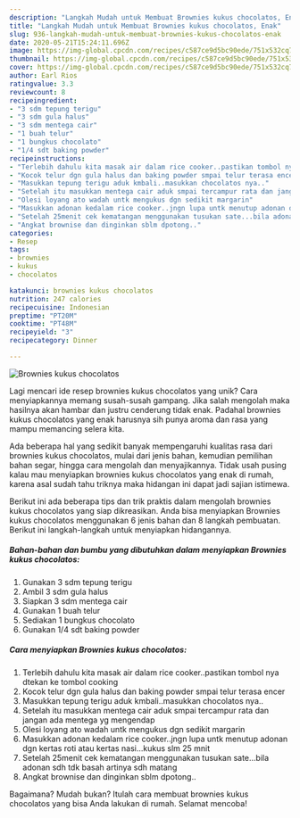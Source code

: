 ```yaml
---
description: "Langkah Mudah untuk Membuat Brownies kukus chocolatos, Enak"
title: "Langkah Mudah untuk Membuat Brownies kukus chocolatos, Enak"
slug: 936-langkah-mudah-untuk-membuat-brownies-kukus-chocolatos-enak
date: 2020-05-21T15:24:11.696Z
image: https://img-global.cpcdn.com/recipes/c587ce9d5bc90ede/751x532cq70/brownies-kukus-chocolatos-foto-resep-utama.jpg
thumbnail: https://img-global.cpcdn.com/recipes/c587ce9d5bc90ede/751x532cq70/brownies-kukus-chocolatos-foto-resep-utama.jpg
cover: https://img-global.cpcdn.com/recipes/c587ce9d5bc90ede/751x532cq70/brownies-kukus-chocolatos-foto-resep-utama.jpg
author: Earl Rios
ratingvalue: 3.3
reviewcount: 8
recipeingredient:
- "3 sdm tepung terigu"
- "3 sdm gula halus"
- "3 sdm mentega cair"
- "1 buah telur"
- "1 bungkus chocolato"
- "1/4 sdt baking powder"
recipeinstructions:
- "Terlebih dahulu kita masak air dalam rice cooker..pastikan tombol nya dtekan ke tombol cooking"
- "Kocok telur dgn gula halus dan baking powder smpai telur terasa encer"
- "Masukkan tepung terigu aduk kmbali..masukkan chocolatos nya.."
- "Setelah itu masukkan mentega cair aduk smpai tercampur rata dan jangan ada mentega yg mengendap"
- "Olesi loyang ato wadah untk mengukus dgn sedikit margarin"
- "Masukkan adonan kedalam rice cooker..jngn lupa untk menutup adonan dgn kertas roti atau kertas nasi...kukus slm 25 mnit"
- "Setelah 25menit cek kematangan menggunakan tusukan sate...bila adonan sdh tdk basah artinya sdh matang"
- "Angkat brownise dan dinginkan sblm dpotong.."
categories:
- Resep
tags:
- brownies
- kukus
- chocolatos

katakunci: brownies kukus chocolatos 
nutrition: 247 calories
recipecuisine: Indonesian
preptime: "PT20M"
cooktime: "PT48M"
recipeyield: "3"
recipecategory: Dinner

---
```



![Brownies kukus chocolatos](https://img-global.cpcdn.com/recipes/c587ce9d5bc90ede/751x532cq70/brownies-kukus-chocolatos-foto-resep-utama.jpg)

Lagi mencari ide resep brownies kukus chocolatos yang unik? Cara menyiapkannya memang susah-susah gampang. Jika salah mengolah maka hasilnya akan hambar dan justru cenderung tidak enak. Padahal brownies kukus chocolatos yang enak harusnya sih punya aroma dan rasa yang mampu memancing selera kita.

Ada beberapa hal yang sedikit banyak mempengaruhi kualitas rasa dari brownies kukus chocolatos, mulai dari jenis bahan, kemudian pemilihan bahan segar, hingga cara mengolah dan menyajikannya. Tidak usah pusing kalau mau menyiapkan brownies kukus chocolatos yang enak di rumah, karena asal sudah tahu triknya maka hidangan ini dapat jadi sajian istimewa.




Berikut ini ada beberapa tips dan trik praktis dalam mengolah brownies kukus chocolatos yang siap dikreasikan. Anda bisa menyiapkan Brownies kukus chocolatos menggunakan 6 jenis bahan dan 8 langkah pembuatan. Berikut ini langkah-langkah untuk menyiapkan hidangannya.

<!--inarticleads1-->

##### Bahan-bahan dan bumbu yang dibutuhkan dalam menyiapkan Brownies kukus chocolatos:

1. Gunakan 3 sdm tepung terigu
1. Ambil 3 sdm gula halus
1. Siapkan 3 sdm mentega cair
1. Gunakan 1 buah telur
1. Sediakan 1 bungkus chocolato
1. Gunakan 1/4 sdt baking powder




<!--inarticleads2-->

##### Cara menyiapkan Brownies kukus chocolatos:

1. Terlebih dahulu kita masak air dalam rice cooker..pastikan tombol nya dtekan ke tombol cooking
1. Kocok telur dgn gula halus dan baking powder smpai telur terasa encer
1. Masukkan tepung terigu aduk kmbali..masukkan chocolatos nya..
1. Setelah itu masukkan mentega cair aduk smpai tercampur rata dan jangan ada mentega yg mengendap
1. Olesi loyang ato wadah untk mengukus dgn sedikit margarin
1. Masukkan adonan kedalam rice cooker..jngn lupa untk menutup adonan dgn kertas roti atau kertas nasi...kukus slm 25 mnit
1. Setelah 25menit cek kematangan menggunakan tusukan sate...bila adonan sdh tdk basah artinya sdh matang
1. Angkat brownise dan dinginkan sblm dpotong..




Bagaimana? Mudah bukan? Itulah cara membuat brownies kukus chocolatos yang bisa Anda lakukan di rumah. Selamat mencoba!
